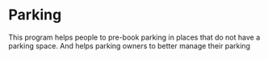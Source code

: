 # Parking
This program helps people to pre-book parking in places that do not have a parking space. And helps parking owners to better manage their parking
